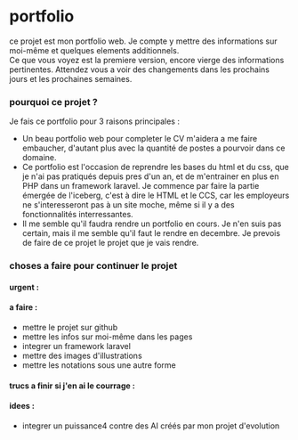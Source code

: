# portfolio

ce projet est mon portfolio web. Je compte y mettre des informations sur moi-même et quelques elements additionnels.  
Ce que vous voyez est la premiere version, encore vierge des informations pertinentes. Attendez vous a voir des changements dans les prochains jours et les prochaines semaines.

### pourquoi ce projet ?

Je fais ce portfolio pour 3 raisons principales :  
 - Un beau portfolio web pour completer le CV m'aidera a me faire embaucher, d'autant plus avec la quantité de postes a pourvoir dans ce domaine.  
 - Ce portfolio est l'occasion de reprendre les bases du html et du css, que je n'ai pas pratiqués depuis pres d'un an, et de m'entrainer en plus en PHP dans un framework laravel. Je commence par faire la partie émergée de l'iceberg, c'est à dire le HTML et le CCS, car les employeurs ne s'interesseront pas à un site moche, même si il y a des fonctionnalités interressantes.  
 - Il me semble qu'il faudra rendre un portfolio en cours. Je n'en suis pas certain, mais il me semble qu'il faut le rendre en decembre. Je prevois de faire de ce projet le projet que je vais rendre.


### choses a faire pour continuer le projet

#### urgent :

#### a faire : 
 - mettre le projet sur github  
 - mettre les infos sur moi-même dans les pages  
 - integrer un framework laravel  
 - mettre des images d'illustrations
 - mettre les notations sous une autre forme


#### trucs a finir si j'en ai le courrage : 

#### idees : 
 - integrer un puissance4 contre des AI créés par mon projet d'evolution
